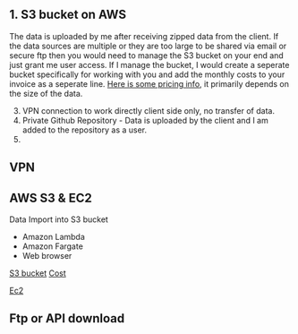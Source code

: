 
## 1.  S3 bucket on AWS 
The data is uploaded by me after receiving zipped data from the client. If the data sources are multiple or they are too large to be shared via email or secure ftp then you would need to manage the S3 bucket on your end and just grant me user access. If I manage the bucket, I would create a seperate bucket specifically for working with you and add the monthly costs to your invoice as a seperate line. [Here is some pricing info,](https://aws.amazon.com/s3/pricing/?nc=sn&loc=4) it primarily depends on the size of the data.

3.  VPN connection to work directly client side only, no transfer of data.
4.  Private Github Repository - Data is uploaded by the client and I am added to the repository as a user.
5. 
## VPN

## AWS S3 & EC2

Data Import into S3 bucket
- Amazon Lambda 
- Amazon Fargate
- Web browser

[S3 bucket](https://aws.amazon.com/s3/getting-started/?nc=sn&loc=5)
[Cost](https://aws.amazon.com/s3/pricing/?nc=sn&loc=4)

[Ec2](https://aws.amazon.com/ec2/?nc=bc&pg=gs) 


## Ftp or API download

<!--stackedit_data:
eyJoaXN0b3J5IjpbLTExMzQ4MjUxMywtMTUwMDc5Mzc3MSw4OT
QxMzM0N119
-->